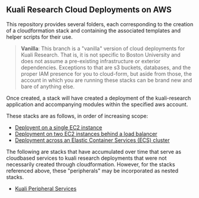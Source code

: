 ## Kuali Research Cloud Deployments on AWS

This repository provides several folders, each corresponding to the creation of a cloudformation stack and containing the associated templates and helper scripts for their use.

> **Vanilla**: This branch is a "vanilla" version of cloud deployments for Kuali Research.
> That is, it is not specific to Boston University and does not assume a pre-existing infrastructure or exterior dependencies.
> Exceptions to that are s3 buckets, databases, and the proper IAM presence for you to cloud-form, but aside from those, the account in which you are running these stacks can be brand new and bare of anything else.

Once created, a stack will have created a deployment of the kuali-research application and accompanying modules within the specified aws account.

These stacks are as follows, in order of increasing scope:

- [Deployent on a single EC2 instance](kuali_ec2/README.md)
- [Deployment on two EC2 instances behind a load balancer](kuali_ec2_alb/README.md)
- [Deployment across an Elastic Container Services (ECS) cluster](kuali_ecs/README.md)

The following are stacks that have accumulated over time that serve as cloudbased services to kuali research deployments that were not necessarily created through cloudformation. 
However, for the stacks referenced above, these "peripherals" may be incorporated as nested stacks.

- [Kuali Peripheral Services](kuali_peripherals/README.md)

  